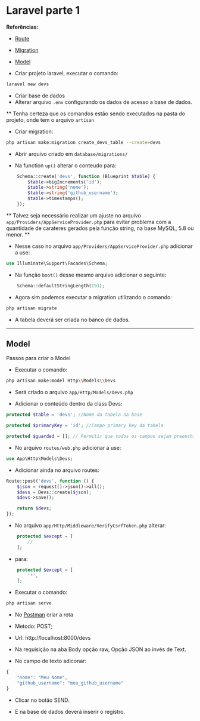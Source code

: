 <h1>Laravel parte 1</h1>

<strong>Referências:</strong>

- [Route](https://laravel.com/docs/6.x/routing)
- [Migration](https://laravel.com/docs/6.x/migrations)
- [Model](https://laravel.com/docs/6.x/eloquent#defining-models)

- Criar projeto laravel, executar o comando:

```bash
laravel new devs
```

- Criar base de dados
- Alterar arquivo ```.env``` configurando os dados de acesso a base de dados.

** Tenha certeza que os comandos estão sendo executados na pasta do projeto, onde tem o arquivo ```artisan```

- Criar migration:

```bash
php artisan make:migration create_devs_table --create=devs
```

- Abrir arquivo criado em ```database/migrations/```

- Na function ```up()``` alterar o conteudo para:

```php
    Schema::create('devs', function (Blueprint $table) {
        $table->bigIncrements('id');
        $table->string('nome');
        $table->string('github_username');
        $table->timestamps();
    });
```

** Talvez seja necessário realizar um ajuste no arquivo ```app/Providers/AppServiceProvider.php``` para evitar problema com a quantidade de carateres gerados pela função string, na base MySQL, 5.8 ou menor. **

- Nesse caso no arquivo ```app/Providers/AppServiceProvider.php``` adicionar a use:

```php
use Illuminate\Support\Facades\Schema;
```

- Na função ```boot()``` desse mesmo arquivo adicionar o seguinte:

```php
    Schema::defaultStringLength(191);
```

- Agora sim podemos executar a migration utilizando o comando:

```bash
php artisan migrate
```

- A tabela deverá ser criada no banco de dados.

---

<h2>Model</h2>

<p>Passos para criar o Model</p>

- Executar o comando:

```bash
php artisan make:model Http\\Models\\Devs 
```

- Será criado o arquivo ```app/Http/Models/Devs.php```

- Adicionar o conteúdo dentro da class Devs:

```php
protected $table = 'devs'; //Nome da tabela na base

protected $primaryKey = 'id'; //Campo primary key da tabela

protected $guarded = []; // Permitir que todos os campos sejam preenchidos
```

- No arquivo ```routes/web.php``` adicionar a use:

```php
use App\Http\Models\Devs;
```

- Adicionar ainda no arquivo routes:

```php
Route::post('devs', function () {
    $json = request()->json()->all();
    $devs = Devs::create($json);
    $devs->save();

    return $devs;
});
```

- No arquivo ```app/Http/Middleware/VerifyCsrfToken.php``` alterar:

```php
    protected $except = [
        //
    ];
```

- para:

```php
    protected $except = [
        '*',
    ];
```


- Executar o comando:

```bash
php artisan serve
```

- No [Postman](https://www.postman.com/) criar a rota

- Metodo: POST;
- Url: http://localhost:8000/devs
- Na requisição na aba Body opção raw, Opção JSON ao invés de Text.
- No campo de texto adiconar:

```js
{
    "nome": "Meu Nome",
    "github_username": "meu_github_username"
}
```

- Clicar no botão SEND.

- E na base de dados deverá inserir o registro.

